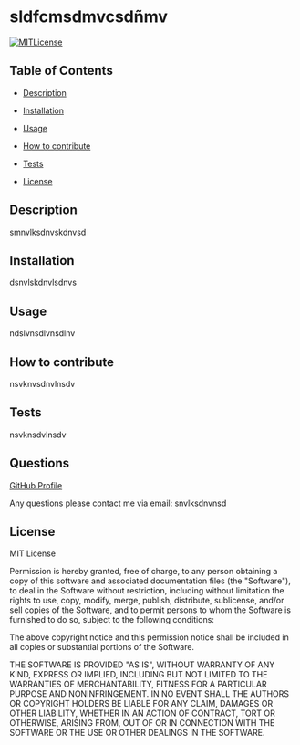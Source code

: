 # sldfcmsdmvcsdñmv
    
[![MITLicense](https://img.shields.io/static/v1?label=license&message=MITLicense&color=blue)](https://lbesson.mit-license.org/)
  
## Table of Contents
* [Description](#Description)

* [Installation](#Installation)

* [Usage](#Usage)

* [How to contribute](#How-to-contribute)

* [Tests](#Tests)

* [License](#License)

## Description
smnvlksdnvskdnvsd

## Installation
dsnvlskdnvlsdnvs

## Usage
ndslvnsdlvnsdlnv

##  How to contribute
nsvknvsdnvlnsdv

## Tests
nsvknsdvlnsdv

## Questions
[GitHub Profile](https://github.com/sjdvbkjsdbv)

Any questions please contact me via email: snvlksdnvnsd

## License
MIT License

Permission is hereby granted, free of charge, to any person obtaining a copy
of this software and associated documentation files (the "Software"), to deal
in the Software without restriction, including without limitation the rights
to use, copy, modify, merge, publish, distribute, sublicense, and/or sell
copies of the Software, and to permit persons to whom the Software is
furnished to do so, subject to the following conditions:

The above copyright notice and this permission notice shall be included in all
copies or substantial portions of the Software.

THE SOFTWARE IS PROVIDED "AS IS", WITHOUT WARRANTY OF ANY KIND, EXPRESS OR
IMPLIED, INCLUDING BUT NOT LIMITED TO THE WARRANTIES OF MERCHANTABILITY,
FITNESS FOR A PARTICULAR PURPOSE AND NONINFRINGEMENT. IN NO EVENT SHALL THE
AUTHORS OR COPYRIGHT HOLDERS BE LIABLE FOR ANY CLAIM, DAMAGES OR OTHER
LIABILITY, WHETHER IN AN ACTION OF CONTRACT, TORT OR OTHERWISE, ARISING FROM,
OUT OF OR IN CONNECTION WITH THE SOFTWARE OR THE USE OR OTHER DEALINGS IN THE
SOFTWARE.
